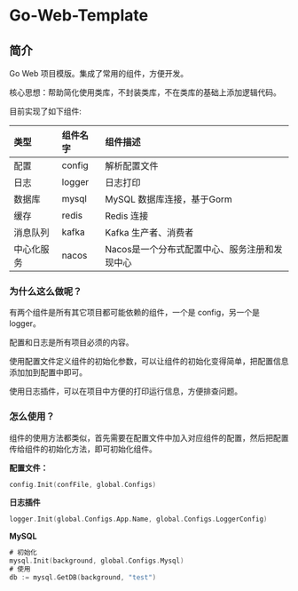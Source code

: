 # Go-Web-Template

## 简介

Go Web 项目模版。集成了常用的组件，方便开发。

核心思想：帮助简化使用类库，不封装类库，不在类库的基础上添加逻辑代码。

目前实现了如下组件:

|类型|组件名字|组件描述|
|:--|:--|:--|
|配置|config|解析配置文件|
|日志|logger|日志打印|
|数据库|mysql|MySQL 数据库连接，基于Gorm|
|缓存|redis|Redis 连接|
|消息队列|kafka|Kafka 生产者、消费者|
|中心化服务|nacos|Nacos是一个分布式配置中心、服务注册和发现中心|

### 为什么这么做呢？

有两个组件是所有其它项目都可能依赖的组件，一个是 config，另一个是 logger。

配置和日志是所有项目必须的内容。

使用配置文件定义组件的初始化参数，可以让组件的初始化变得简单，把配置信息添加加到配置中即可。

使用日志插件，可以在项目中方便的打印运行信息，方便排查问题。

### 怎么使用？
组件的使用方法都类似，首先需要在配置文件中加入对应组件的配置，然后把配置传给组件的初始化方法，即可初始化组件。

**配置文件：**

```go
config.Init(confFile, global.Configs)
```

**日志插件**

```go
logger.Init(global.Configs.App.Name, global.Configs.LoggerConfig)
```

**MySQL**

```go
# 初始化
mysql.Init(background, global.Configs.Mysql)
# 使用
db := mysql.GetDB(background, "test")
```

